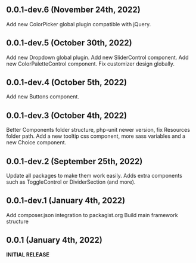 ## 0.0.1-dev.6 (November 24th, 2022)
Add new ColorPicker global plugin compatible with jQuery.

## 0.0.1-dev.5 (October 30th, 2022)
Add new Dropdown global plugin.
Add new SliderControl component.
Add new ColorPaletteControl component.
Fix customizer design globally.

## 0.0.1-dev.4 (October 5th, 2022)
Add new Buttons component.

## 0.0.1-dev.3 (October 4th, 2022)
Better Components folder structure, php-unit newer version, fix Resources folder path.
Add a new tooltip css component, more sass variables and a new Choice component.

## 0.0.1-dev.2 (September 25th, 2022)
Update all packages to make them work easily.
Adds extra components such as ToggleControl or DividerSection (and more).

## 0.0.1-dev.1 (January 4th, 2022)
Add composer.json integration to packagist.org
Build main framework structure

## 0.0.1 (January 4th, 2022)
**INITIAL RELEASE**
